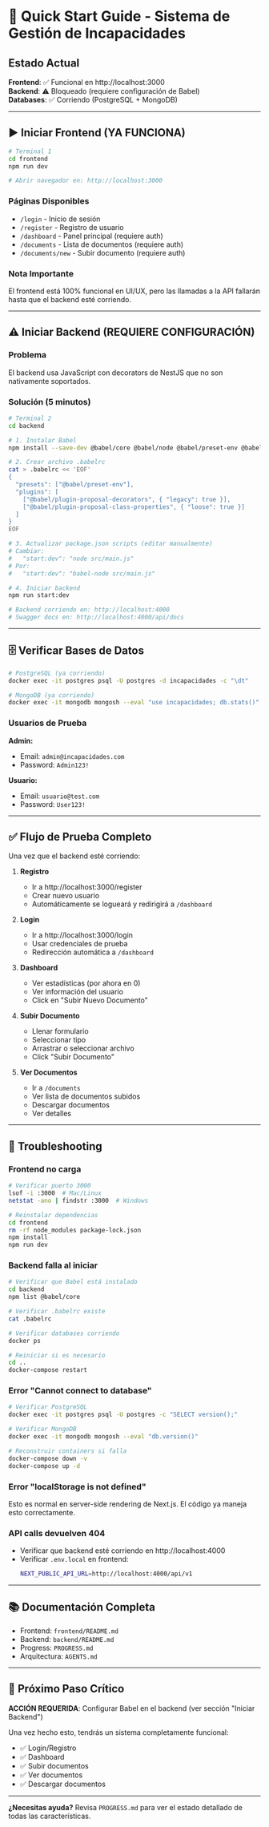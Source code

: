 # 🚀 Quick Start Guide - Sistema de Gestión de Incapacidades

## Estado Actual

**Frontend**: ✅ Funcional en http://localhost:3000  
**Backend**: ⚠️ Bloqueado (requiere configuración de Babel)  
**Databases**: ✅ Corriendo (PostgreSQL + MongoDB)

---

## ▶️ Iniciar Frontend (YA FUNCIONA)

```bash
# Terminal 1
cd frontend
npm run dev

# Abrir navegador en: http://localhost:3000
```

### Páginas Disponibles
- `/login` - Inicio de sesión
- `/register` - Registro de usuario
- `/dashboard` - Panel principal (requiere auth)
- `/documents` - Lista de documentos (requiere auth)
- `/documents/new` - Subir documento (requiere auth)

### Nota Importante
El frontend está 100% funcional en UI/UX, pero las llamadas a la API fallarán hasta que el backend esté corriendo.

---

## ⚠️ Iniciar Backend (REQUIERE CONFIGURACIÓN)

### Problema
El backend usa JavaScript con decorators de NestJS que no son nativamente soportados.

### Solución (5 minutos)

```bash
# Terminal 2
cd backend

# 1. Instalar Babel
npm install --save-dev @babel/core @babel/node @babel/preset-env @babel/plugin-proposal-decorators @babel/plugin-proposal-class-properties

# 2. Crear archivo .babelrc
cat > .babelrc << 'EOF'
{
  "presets": ["@babel/preset-env"],
  "plugins": [
    ["@babel/plugin-proposal-decorators", { "legacy": true }],
    ["@babel/plugin-proposal-class-properties", { "loose": true }]
  ]
}
EOF

# 3. Actualizar package.json scripts (editar manualmente)
# Cambiar:
#   "start:dev": "node src/main.js"
# Por:
#   "start:dev": "babel-node src/main.js"

# 4. Iniciar backend
npm run start:dev

# Backend corriendo en: http://localhost:4000
# Swagger docs en: http://localhost:4000/api/docs
```

---

## 🗄️ Verificar Bases de Datos

```bash
# PostgreSQL (ya corriendo)
docker exec -it postgres psql -U postgres -d incapacidades -c "\dt"

# MongoDB (ya corriendo)
docker exec -it mongodb mongosh --eval "use incapacidades; db.stats()"
```

### Usuarios de Prueba

**Admin:**
- Email: `admin@incapacidades.com`
- Password: `Admin123!`

**Usuario:**
- Email: `usuario@test.com`
- Password: `User123!`

---

## ✅ Flujo de Prueba Completo

Una vez que el backend esté corriendo:

1. **Registro**
   - Ir a http://localhost:3000/register
   - Crear nuevo usuario
   - Automáticamente se logueará y redirigirá a `/dashboard`

2. **Login**
   - Ir a http://localhost:3000/login
   - Usar credenciales de prueba
   - Redirección automática a `/dashboard`

3. **Dashboard**
   - Ver estadísticas (por ahora en 0)
   - Ver información del usuario
   - Click en "Subir Nuevo Documento"

4. **Subir Documento**
   - Llenar formulario
   - Seleccionar tipo
   - Arrastrar o seleccionar archivo
   - Click "Subir Documento"

5. **Ver Documentos**
   - Ir a `/documents`
   - Ver lista de documentos subidos
   - Descargar documentos
   - Ver detalles

---

## 🐛 Troubleshooting

### Frontend no carga
```bash
# Verificar puerto 3000
lsof -i :3000  # Mac/Linux
netstat -ano | findstr :3000  # Windows

# Reinstalar dependencias
cd frontend
rm -rf node_modules package-lock.json
npm install
npm run dev
```

### Backend falla al iniciar
```bash
# Verificar que Babel está instalado
cd backend
npm list @babel/core

# Verificar .babelrc existe
cat .babelrc

# Verificar databases corriendo
docker ps

# Reiniciar si es necesario
cd ..
docker-compose restart
```

### Error "Cannot connect to database"
```bash
# Verificar PostgreSQL
docker exec -it postgres psql -U postgres -c "SELECT version();"

# Verificar MongoDB
docker exec -it mongodb mongosh --eval "db.version()"

# Reconstruir containers si falla
docker-compose down -v
docker-compose up -d
```

### Error "localStorage is not defined"
Esto es normal en server-side rendering de Next.js. El código ya maneja esto correctamente.

### API calls devuelven 404
- Verificar que backend esté corriendo en http://localhost:4000
- Verificar `.env.local` en frontend:
  ```bash
  NEXT_PUBLIC_API_URL=http://localhost:4000/api/v1
  ```

---

## 📚 Documentación Completa

- Frontend: `frontend/README.md`
- Backend: `backend/README.md`
- Progress: `PROGRESS.md`
- Arquitectura: `AGENTS.md`

---

## 🎯 Próximo Paso Crítico

**ACCIÓN REQUERIDA**: Configurar Babel en el backend (ver sección "Iniciar Backend")

Una vez hecho esto, tendrás un sistema completamente funcional:
- ✅ Login/Registro
- ✅ Dashboard
- ✅ Subir documentos
- ✅ Ver documentos
- ✅ Descargar documentos

---

**¿Necesitas ayuda?** Revisa `PROGRESS.md` para ver el estado detallado de todas las características.
